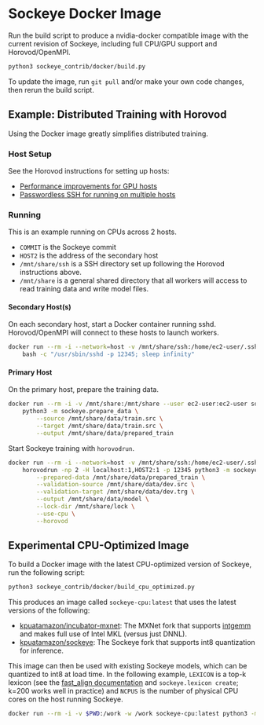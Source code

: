 # Sockeye Docker Image

Run the build script to produce a nvidia-docker compatible image with the current revision of Sockeye, including full CPU/GPU support and Horovod/OpenMPI.

```bash
python3 sockeye_contrib/docker/build.py
```

To update the image, run `git pull` and/or make your own code changes, then rerun the build script.

## Example: Distributed Training with Horovod

Using the Docker image greatly simplifies distributed training.

### Host Setup

See the Horovod instructions for setting up hosts:

- [Performance improvements for GPU hosts](https://github.com/horovod/horovod/blob/master/docs/gpus.rst)
- [Passwordless SSH for running on multiple hosts](https://github.com/horovod/horovod/blob/master/docs/docker.rst#running-on-multiple-machines)

### Running

This is an example running on CPUs across 2 hosts.

- `COMMIT` is the Sockeye commit
- `HOST2` is the address of the secondary host
- `/mnt/share/ssh` is a SSH directory set up following the Horovod instructions above.
- `/mnt/share` is a general shared directory that all workers will access to read training data and write model files.

#### Secondary Host(s)

On each secondary host, start a Docker container running sshd.
Horovod/OpenMPI will connect to these hosts to launch workers.

```bash
docker run --rm -i --network=host -v /mnt/share/ssh:/home/ec2-user/.ssh -v /mnt/share:/mnt/share sockeye:COMMIT \
    bash -c "/usr/sbin/sshd -p 12345; sleep infinity"
```

#### Primary Host

On the primary host, prepare the training data.

```bash
docker run --rm -i -v /mnt/share:/mnt/share --user ec2-user:ec2-user sockeye:COMMIT \
    python3 -m sockeye.prepare_data \
        --source /mnt/share/data/train.src \
        --target /mnt/share/data/train.src \
        --output /mnt/share/data/prepared_train
```

Start Sockeye training with `horovodrun`.

```bash
docker run --rm -i --network=host -v /mnt/share/ssh:/home/ec2-user/.ssh -v /mnt/share:/mnt/share --user ec2-user:ec2-user sockeye:COMMIT \
    horovodrun -np 2 -H localhost:1,HOST2:1 -p 12345 python3 -m sockeye.train \
        --prepared-data /mnt/share/data/prepared_train \
        --validation-source /mnt/share/data/dev.src \
        --validation-target /mnt/share/data/dev.trg \
        --output /mnt/share/data/model \
        --lock-dir /mnt/share/lock \
        --use-cpu \
        --horovod
```

## Experimental CPU-Optimized Image

To build a Docker image with the latest CPU-optimized version of Sockeye, run the following script:

```bash
python3 sockeye_contrib/docker/build_cpu_optimized.py
```

This produces an image called `sockeye-cpu:latest` that uses the latest versions of the following:

- [kpuatamazon/incubator-mxnet](https://github.com/kpuatamazon/incubator-mxnet): The MXNet fork that supports [intgemm](https://github.com/kpu/intgemm) and makes full use of Intel MKL (versus just DNNL).
- [kpuatamazon/sockeye](https://github.com/kpuatamazon/sockeye): The Sockeye fork that supports int8 quantization for inference.

This image can then be used with existing Sockeye models, which can be quantized to int8 at load time.
In the following example, `LEXICON` is a top-k lexicon (see the [fast_align documentation](sockeye_contrib/fast_align) and `sockeye.lexicon create`; k=200 works well in practice) and `NCPUS` is the number of physical CPU cores on the host running Sockeye.

```bash
docker run --rm -i -v $PWD:/work -w /work sockeye-cpu:latest python3 -m sockeye.translate --use-cpu --omp-num-threads NCPUS --dtype int8 --input test.src --restrict-lexicon LEXICON --models model --output test.out
```

